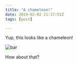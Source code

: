 ```yaml
---
title: "A chameleon!"
date: 2019-02-02 21:17:51Z
tags: [post]

---
```


Yup, this looks like a chameleon!

![bar](https://user-images.githubusercontent.com/11719160/52169470-e8410700-2730-11e9-91fe-ee8bad7517f2.png)

How about that?